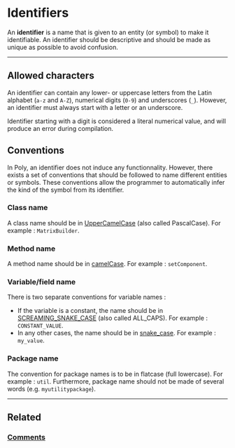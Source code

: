# Identifiers
An **identifier** is a name that is given to an entity (or symbol) to make it identifiable.
An identifier should be descriptive and should be made as unique as possible to avoid confusion.


---


## Allowed characters
An identifier can contain any lower- or uppercase letters from the Latin alphabet (`a-z` and `A-Z`),
numerical digits (`0-9`) and underscores (`_`).
However, an identifier must always start with a letter or an underscore.

Identifier starting with a digit is considered a literal numerical value, and will produce an error during compilation.


## Conventions
In Poly, an identifier does not induce any functionnality.
However, there exists a set of conventions that should be followed to name different entities or symbols.
These conventions allow the programmer to automatically infer the kind of the symbol from its identifier.


### Class name
A class name should be in [UpperCamelCase](https://en.wikipedia.org/wiki/Camel_case) (also called PascalCase).
For example : `MatrixBuilder`.


### Method name
A method name should be in [camelCase](https://en.wikipedia.org/wiki/Camel_case).
For example : `setComponent`.


### Variable/field name
There is two separate conventions for variable names :
- If the variable is a constant, the name should be in [SCREAMING_SNAKE_CASE](https://en.wikipedia.org/wiki/Snake_case) (also called ALL_CAPS).
For example : `CONSTANT_VALUE`.
- In any other cases, the name should be in [snake_case](https://en.wikipedia.org/wiki/Snake_case).
For example : `my_value`.


### Package name
The convention for package names is to be in flatcase (full lowercase).
For example : `util`.
Furthermore, package name should not be made of several words (e.g. `myutilitypackage`).


---


## Related
### [Comments](Comments.md)